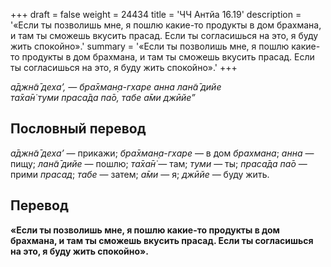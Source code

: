 +++
draft = false
weight = 24434
title = 'ЧЧ Антйа 16.19'
description = '«Если ты позволишь мне, я пошлю какие-то продукты в дом брахмана, и там ты сможешь вкусить прасад. Если ты согласишься на это, я буду жить спокойно».'
summary = '«Если ты позволишь мне, я пошлю какие-то продукты в дом брахмана, и там ты сможешь вкусить прасад. Если ты согласишься на это, я буду жить спокойно».'
+++

_а̄джн̃а̄ деха’, — бра̄хман̣а-гхаре анна лан̃а̄ дийе  
та̄ха̄н̇ туми праса̄да па̄о, табе а̄ми джӣйе”_

## Пословный перевод

_а̄джн̃а̄_ _деха’_ — прикажи; _бра̄хман̣а_\-_гхаре_ — в дом _брахмана_; _анна_ — пищу; _лан̃а̄_ _дийе_ — пошлю; _та̄ха̄н̇_ — там; _туми_ — ты; _праса̄да_ _па̄о_ — прими _прасад_; _табе_ — затем; _а̄ми_ — я; _джӣйе_ — буду жить.

## Перевод

**«Если ты позволишь мне, я пошлю какие-то продукты в дом брахмана, и там ты сможешь вкусить прасад. Если ты согласишься на это, я буду жить спокойно».**
